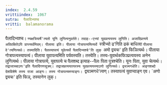 ```yaml
---
index:  2.4.59
vrittiindex:  1067
sutra:  पैलादिभ्यश्च
vritti:  balamanorama 
---
```


पैलादिभ्यश्च। `ण्यक्षत्रियार्षे'त्यतो यूनि लुगित्यनुवर्तते। तदाह--एभ्यां युवप्रत्ययस्य लुगिति। अजादिप्रत्यये अविवक्षितेऽपि प्राप्त्यर्थमिदम्। पीलाया इति। पीलाया गोत्रापत्यमित्यर्थे `स्त्रीभ्यो ढ'गिति ढकं बाधित्वा `पीलाया वे'त्यणित्यर्थः। तस्मादिति। पैलस्यापत्यं युवेत्यर्थे पैलादिभ्यश्चे'ति लुक् `अमो द्व्यचः' इति फिञित्यर्थः। पीलाया गोत्रापत्यस्यापत्यं। पीलाया युवापत्यमिति पर्यवस्यति। तस्येति। तस्य-युवार्थकफिञ्प्रत्ययस्य अनेन लुगित्यर्थः। पीलाया गोत्रापत्ये, युवापत्ये च पैलशब्द इत्याह--पैलः पिता पुत्रश्चेति। यूनः पिता, युवा चेत्यर्थः। `तद्राजाच्चाऽणः'इति पैलादिगणसूत्रम्। तद्राजप्रत्ययात्परस्य युवप्रत्ययस्याऽणो लुगित्यर्थः। द्व्यञ्मगधेति। अङ्गशब्दो देशविशेषे तस्य राजा आङ्गः। तस्य गोत्रापत्यमप्याङ्गः। `द्व्यञ्मगधे'त्यण्। तस्यापत्यं युवाप्याङ्ग एव। `अणो द्व्यचः' इति फिञ्, तस्यानेन लुक्।

